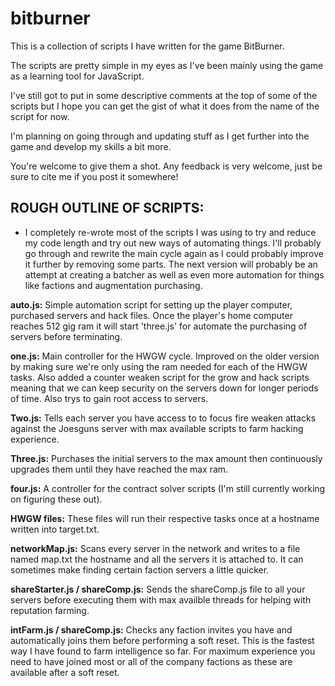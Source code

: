 # bitburner
This is a collection of scripts I have written for the game BitBurner.

The scripts are pretty simple in my eyes as I've been mainly using the game as a learning tool for JavaScript.

I've still got to put in some descriptive comments at the top of some of the scripts but I hope you can get the gist of what it does from the name of the script for now.

I'm planning on going through and updating stuff as I get further into the game and develop my skills a bit more.

You're welcome to give them a shot. Any feedback is very welcome, just be sure to cite me if you post it somewhere!

ROUGH OUTLINE OF SCRIPTS:
-------------------------
* I completely re-wrote most of the scripts I was using to try and reduce my code length and try out new ways of automating things. I'll probably go through and rewrite the main cycle again as I could probably improve it further by removing some parts. The next version will probably be an attempt at creating a batcher as well as even more automation for things like factions and augmentation purchasing.

<strong>auto.js:</strong>
Simple automation script for setting up the player computer, purchased servers and hack files. Once the player's home computer reaches 512 gig ram it will start 'three.js' for automate the purchasing of servers before terminating.

<strong>one.js:</strong>
Main controller for the HWGW cycle. Improved on the older version by making sure we're only using the ram needed for each of the HWGW tasks. Also added a counter weaken script for the grow and hack scripts meaning that we can keep security on the servers down for longer periods of time. Also trys to gain root access to servers.

<strong>Two.js:</strong>
Tells each server you have access to to focus fire weaken attacks against the Joesguns server with max available scripts to farm hacking experience.

<strong>Three.js:</strong>
Purchases the initial servers to the max amount then continuously upgrades them until they have reached the max ram.

<strong>four.js:</strong>
A controller for the contract solver scripts (I'm still currently working on figuring these out).

<strong>HWGW files:</strong>
These files will run their respective tasks once at a hostname written into target.txt.

<strong>networkMap.js:</strong>
Scans every server in the network and writes to a file named map.txt the hostname and all the servers it is attached to. It can sometimes make finding certain faction servers a little quicker.

<strong>shareStarter.js / shareComp.js:</strong>
Sends the shareComp.js file to all your servers before executing them with max availble threads for helping with reputation farming.

<strong>intFarm.js / shareComp.js:</strong>
Checks any faction invites you have and automatically joins them before performing a soft reset. This is the fastest way I have found to farm intelligence so far. For maximum experience you need to have joined most or all of the company factions as these are available after a soft reset.
